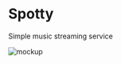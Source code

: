 # Spotty

Simple music streaming service

![mockup](https://raw.githubusercontent.com/ihor4568/spotty-react/master/Spotty_mockup.png)
